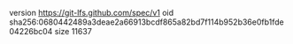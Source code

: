 version https://git-lfs.github.com/spec/v1
oid sha256:0680442489a3deae2a66913bcdf865a82bd7f114b952b36e0fb1fde04226bc04
size 11637
